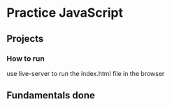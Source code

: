 # Practice JavaScript

## Projects

### How to run

use live-server to run the index.html file in the browser

## Fundamentals done
